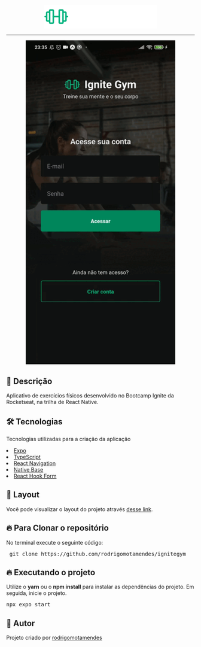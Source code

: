 <p align="center">
  <img src="https://github.com/rodrigomotamendes/ignitegym/blob/master/src/assets/logo.svg" width="300">
</p>

<hr size="2" width="100%" align="center" noshade>

  <p align="center">
   <img src="src/assets/ignitegym.gif" width="400">
  </p>

<h2>🚀 Descrição</h2>

  <p>Aplicativo de exercícios físicos desenvolvido no Bootcamp Ignite da Rocketseat, na trilha de React Native.</p>

<h2>🛠 Tecnologias</h2>

<p> Tecnologias utilizadas para a criação da aplicação</p>

<u>
 <li>
  <a href='https://expo.dev/' target="_blank" rel="nofollow">Expo</a>
 </li>
 
 <li>
  <a href='https://www.typescriptlang.org/' target="_blank" rel="nofollow">TypeScript</a>
 </li>
 
 <li>
  <a href='https://reactnavigation.org/' target="_blank" rel="nofollow">React Navigation</a>
 </li>
 
 <li>
  <a href='https://nativebase.io/' target="_blank" rel="nofollow">Native Base</a>
 </li>
 
 <li>
  <a href='https://react-hook-form.com/' target="_blank" rel="nofollow">React Hook Form</a>
 </li>
</u>

<h2>🔖 Layout</h2>

Você pode visualizar o layout do projeto através [desse link](https://www.figma.com/file/2uY16FADX9FWhKWYJz9KYx/Ignite-Gym-(Community)?node-id=37%3A6&t=hX3VNtmP28SFcjbo-1).

<h2>🔥 Para Clonar o repositório</h2>

<p>No terminal execute o seguinte código: </p>

<div class="highlight highlight-source-shell">
 <pre>
 git clone https://github.com/rodrigomotamendes/ignitegym
</pre>

</div>

<h2>🔥 Executando o projeto</h2>

<p>Utilize o <b>yarn</b> ou o <b>npm install</b> para instalar as dependências do projeto.
Em seguida, inicie o projeto. </p>

<div class="highlight highlight-source-shell">
<pre>
npx expo start
</pre>
</div>

<h2>💜 Autor</h2>

<p>Projeto criado por <a href='https://www.linkedin.com/in/rodrigo-mota-mendes/' rel="nofollow">rodrigomotamendes</a></p>
